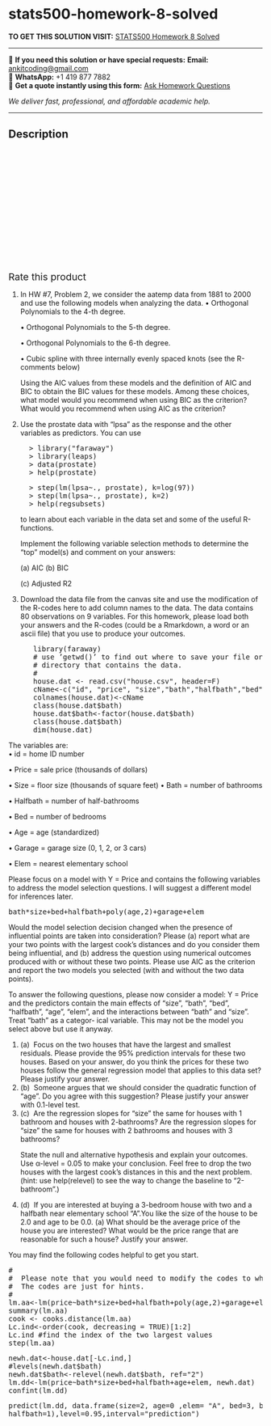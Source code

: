 # stats500-homework-8-solved
**TO GET THIS SOLUTION VISIT:** [STATS500 Homework 8 Solved](https://www.ankitcodinghub.com/product/stats500-homework-8-solved/)


---

📩 **If you need this solution or have special requests:** **Email:** ankitcoding@gmail.com  
📱 **WhatsApp:** +1 419 877 7882  
📄 **Get a quote instantly using this form:** [Ask Homework Questions](https://www.ankitcodinghub.com/services/ask-homework-questions/)

*We deliver fast, professional, and affordable academic help.*

---

<h2>Description</h2>



<div class="kk-star-ratings kksr-auto kksr-align-center kksr-valign-top" data-payload="{&quot;align&quot;:&quot;center&quot;,&quot;id&quot;:&quot;96604&quot;,&quot;slug&quot;:&quot;default&quot;,&quot;valign&quot;:&quot;top&quot;,&quot;ignore&quot;:&quot;&quot;,&quot;reference&quot;:&quot;auto&quot;,&quot;class&quot;:&quot;&quot;,&quot;count&quot;:&quot;0&quot;,&quot;legendonly&quot;:&quot;&quot;,&quot;readonly&quot;:&quot;&quot;,&quot;score&quot;:&quot;0&quot;,&quot;starsonly&quot;:&quot;&quot;,&quot;best&quot;:&quot;5&quot;,&quot;gap&quot;:&quot;4&quot;,&quot;greet&quot;:&quot;Rate this product&quot;,&quot;legend&quot;:&quot;0\/5 - (0 votes)&quot;,&quot;size&quot;:&quot;24&quot;,&quot;title&quot;:&quot;STATS500 Homework 8 Solved&quot;,&quot;width&quot;:&quot;0&quot;,&quot;_legend&quot;:&quot;{score}\/{best} - ({count} {votes})&quot;,&quot;font_factor&quot;:&quot;1.25&quot;}">

<div class="kksr-stars">

<div class="kksr-stars-inactive">
            <div class="kksr-star" data-star="1" style="padding-right: 4px">


<div class="kksr-icon" style="width: 24px; height: 24px;"></div>
        </div>
            <div class="kksr-star" data-star="2" style="padding-right: 4px">


<div class="kksr-icon" style="width: 24px; height: 24px;"></div>
        </div>
            <div class="kksr-star" data-star="3" style="padding-right: 4px">


<div class="kksr-icon" style="width: 24px; height: 24px;"></div>
        </div>
            <div class="kksr-star" data-star="4" style="padding-right: 4px">


<div class="kksr-icon" style="width: 24px; height: 24px;"></div>
        </div>
            <div class="kksr-star" data-star="5" style="padding-right: 4px">


<div class="kksr-icon" style="width: 24px; height: 24px;"></div>
        </div>
    </div>

<div class="kksr-stars-active" style="width: 0px;">
            <div class="kksr-star" style="padding-right: 4px">


<div class="kksr-icon" style="width: 24px; height: 24px;"></div>
        </div>
            <div class="kksr-star" style="padding-right: 4px">


<div class="kksr-icon" style="width: 24px; height: 24px;"></div>
        </div>
            <div class="kksr-star" style="padding-right: 4px">


<div class="kksr-icon" style="width: 24px; height: 24px;"></div>
        </div>
            <div class="kksr-star" style="padding-right: 4px">


<div class="kksr-icon" style="width: 24px; height: 24px;"></div>
        </div>
            <div class="kksr-star" style="padding-right: 4px">


<div class="kksr-icon" style="width: 24px; height: 24px;"></div>
        </div>
    </div>
</div>


<div class="kksr-legend" style="font-size: 19.2px;">
            <span class="kksr-muted">Rate this product</span>
    </div>
    </div>
<div class="page" title="Page 1">
<div class="layoutArea">
<div class="column">
<ol>
<li>In HW #7, Problem 2, we consider the aatemp data from 1881 to 2000 and use the following models when analyzing the data.
• Orthogonal Polynomials to the 4-th degree.

• Orthogonal Polynomials to the 5-th degree.

• Orthogonal Polynomials to the 6-th degree.

• Cubic spline with three internally evenly spaced knots (see the R-comments below)

Using the AIC values from these models and the definition of AIC and BIC to obtain the BIC values for these models. Among these choices, what model would you recommend when using BIC as the criterion? What would you recommend when using AIC as the criterion?
</li>
<li>Use the prostate data with “lpsa” as the response and the other variables as predictors. You can use
<pre>  &gt; library("faraway")
  &gt; library(leaps)
  &gt; data(prostate)
  &gt; help(prostate)
</pre>
<pre>  &gt; step(lm(lpsa~., prostate), k=log(97))
  &gt; step(lm(lpsa~., prostate), k=2)
  &gt; help(regsubsets)
</pre>
to learn about each variable in the data set and some of the useful R-functions.

Implement the following variable selection methods to determine the “top” model(s) and comment on your answers:

(a) AIC (b) BIC

(c) Adjusted R2
</li>
<li>Download the data file from the canvas site and use the modification of the R-codes here to add column names to the data. The data contains 80 observations on 9 variables. For this homework, please load both your answers and the R-codes (could be a Rmarkdown, a word or an ascii file) that you use to produce your outcomes.
<pre>   library(faraway)
   # use ’getwd()’ to find out where to save your file or use ’setwd’ to set your
   # directory that contains the data.
   #
   house.dat &lt;- read.csv("house.csv", header=F)
   cName&lt;-c("id", "price", "size","bath","halfbath","bed","age","garage","elem")
   colnames(house.dat)&lt;-cName
   class(house.dat$bath)
   house.dat$bath&lt;-factor(house.dat$bath)
   class(house.dat$bath)
   dim(house.dat)
</pre>
</li>
</ol>
</div>
</div>
</div>
<div class="page" title="Page 2">
<div class="layoutArea">
<div class="column">
The variables are:

</div>
</div>
<div class="layoutArea">
<div class="column">
• id = home ID number

• Price = sale price (thousands of dollars)

• Size = floor size (thousands of square feet) • Bath = number of bathrooms

• Halfbath = number of half-bathrooms

• Bed = number of bedrooms

• Age = age (standardized)

• Garage = garage size (0, 1, 2, or 3 cars)

• Elem = nearest elementary school

Please focus on a model with Y = Price and contains the following variables to address the model selection questions. I will suggest a different model for inferences later.

<pre>bath*size+bed+halfbath+poly(age,2)+garage+elem
</pre>
Would the model selection decision changed when the presence of influential points are taken into consideration? Please (a) report what are your two points with the largest cook’s distances and do you consider them being influential, and (b) address the question using numerical outcomes produced with or without these two points. Please use AIC as the criterion and report the two models you selected (with and without the two data points).

To answer the following questions, please now consider a model: Y = Price and the predictors contain the main effects of “size”, “bath”, “bed”, “halfbath”, “age”, “elem”, and the interactions between “bath” and “size”. Treat “bath” as a categor- ical variable. This may not be the model you select above but use it anyway.

<ol>
<li>(a) &nbsp;Focus on the two houses that have the largest and smallest residuals. Please provide the 95% prediction intervals for these two houses. Based on your answer, do you think the prices for these two houses follow the general regression model that applies to this data set? Please justify your answer.</li>
<li>(b) &nbsp;Someone argues that we should consider the quadratic function of “age”. Do you agree with this suggestion? Please justify your answer with 0.1-level test.</li>
<li>(c) &nbsp;Are the regression slopes for “size” the same for houses with 1 bathroom and houses with 2-bathrooms? Are the regression slopes for “size” the same for houses with 2 bathrooms and houses with 3 bathrooms?

State the null and alternative hypothesis and explain your outcomes. Use α-level = 0.05 to make your conclusion. Feel free to drop the two houses with the largest cook’s distances in this and the next problem. (hint: use help(relevel) to see the way to change the baseline to “2-bathroom”.)</li>
<li>(d) &nbsp;If you are interested at buying a 3-bedroom house with two and a halfbath near elementary school “A”.You like the size of the house to be 2.0 and age to be 0.0. (a) What should be the average price of the house you are interested? What would be the price range that are reasonable for such a house? Justify your answer.</li>
</ol>
</div>
</div>
</div>
<div class="page" title="Page 3">
<div class="layoutArea">
<div class="column">
You may find the following codes helpful to get you start.

</div>
</div>
<div class="layoutArea">
<div class="column">
<pre>#
#  Please note that you would need to modify the codes to what you need.
#  The codes are just for hints.
#
lm.aa&lt;-lm(price~bath*size+bed+halfbath+poly(age,2)+garage+elem, data=house.dat)
summary(lm.aa)
cook &lt;- cooks.distance(lm.aa)
Lc.ind&lt;-order(cook, decreasing = TRUE)[1:2]
Lc.ind #find the index of the two largest values
step(lm.aa)
</pre>
<pre>newh.dat&lt;-house.dat[-Lc.ind,]
#levels(newh.dat$bath)
newh.dat$bath&lt;-relevel(newh.dat$bath, ref="2")
lm.dd&lt;-lm(price~bath*size+bed+halfbath+age+elem, newh.dat)
confint(lm.dd)
</pre>
<pre>predict(lm.dd, data.frame(size=2, age=0 ,elem= "A", bed=3, bath="2",
halfbath=1),level=0.95,interval="prediction")
</pre>
</div>
</div>
</div>
